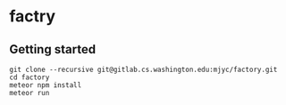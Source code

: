 # factry

## Getting started

```
git clone --recursive git@gitlab.cs.washington.edu:mjyc/factory.git
cd factory
meteor npm install
meteor run
```
